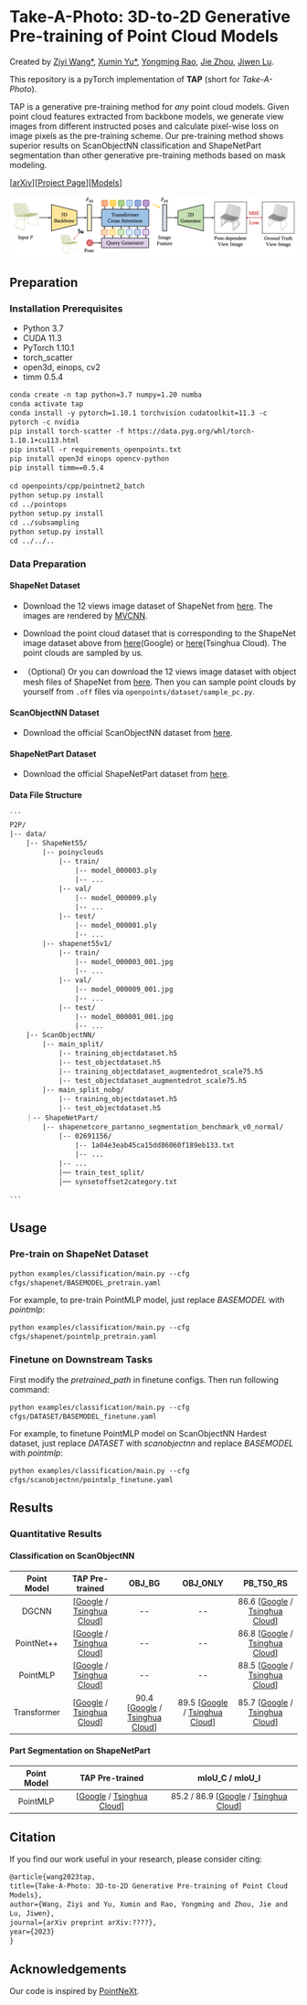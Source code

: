 # Take-A-Photo: 3D-to-2D Generative Pre-training of Point Cloud Models

Created by [Ziyi Wang*](https://wangzy22.github.io/), [Xumin Yu*](https://yuxumin.github.io/), [Yongming Rao](https://raoyongming.github.io/), [Jie Zhou](https://scholar.google.com/citations?user=6a79aPwAAAAJ&hl=en&authuser=1), [Jiwen Lu](https://scholar.google.com/citations?user=TN8uDQoAAAAJ&hl=zh-CN).


This repository is a pyTorch implementation of **TAP** (short for *Take-A-Photo*).

TAP is a generative pre-training method for *any* point cloud models. Given point cloud features extracted from backbone models, we generate view images from different instructed poses and calculate pixel-wise loss on image pixels as the pre-training scheme. Our pre-training method shows superior results on ScanObjectNN classification and ShapeNetPart segmentation than other generative pre-training methods based on mask modeling.

[[arXiv]()][[Project Page]()][[Models]()]

![intro](fig/tap.png)


## Preparation

### Installation Prerequisites

- Python 3.7
- CUDA 11.3
- PyTorch 1.10.1
- torch_scatter
- open3d, einops, cv2
- timm 0.5.4

```
conda create -n tap python=3.7 numpy=1.20 numba
conda activate tap
conda install -y pytorch=1.10.1 torchvision cudatoolkit=11.3 -c pytorch -c nvidia
pip install torch-scatter -f https://data.pyg.org/whl/torch-1.10.1+cu113.html
pip install -r requirements_openpoints.txt
pip install open3d einops opencv-python
pip install timm==0.5.4

cd openpoints/cpp/pointnet2_batch
python setup.py install
cd ../pointops
python setup.py install
cd ../subsampling
python setup.py install
cd ../../..
```

### Data Preparation

#### ShapeNet Dataset
- Download the 12 views image dataset of ShapeNet from [here](http://maxwell.cs.umass.edu/mvcnn-data/shapenet55v1.tar). The images are rendered by [MVCNN](https://github.com/suhangpro/mvcnn).

- Download the point cloud dataset that is corresponding to the ShapeNet image dataset above from [here](https://drive.google.com/file/d/1AFFHfAzpeNygphBgMP7uljwmBu8gPQT2/view?usp=share_link)(Google) or [here](https://cloud.tsinghua.edu.cn/f/610fb0228eca4035bd83/?dl=1)(Tsinghua Cloud). The point clouds are sampled by us. 

- （Optional) Or you can download the 12 views image dataset with object mesh files of ShapeNet from [here](http://maxwell.cs.umass.edu/mvcnn-data/shapenet55v1png.tar). Then you can sample point clouds by yourself from `.off` files via `openpoints/dataset/sample_pc.py`.

#### ScanObjectNN Dataset
- Download the official ScanObjectNN dataset from [here](http://103.24.77.34/scanobjectnn).

#### ShapeNetPart Dataset
- Download the official ShapeNetPart dataset from [here](https://shapenet.cs.stanford.edu/media/shapenetcore_partanno_segmentation_benchmark_v0_normal.zip).


#### Data File Structure
    ```
    P2P/
    |-- data/
        |-- ShapeNet55/
            |-- poinyclouds
                |-- train/
                    |-- model_000003.ply
                    |-- ...
                |-- val/
                    |-- model_000009.ply
                    |-- ...
                |-- test/
                    |-- model_000001.ply
                    |-- ...
            |-- shapenet55v1/
                |-- train/
                    |-- model_000003_001.jpg
                    |-- ...
                |-- val/
                    |-- model_000009_001.jpg
                    |-- ...
                |-- test/
                    |-- model_000001_001.jpg
                    |-- ...
        |-- ScanObjectNN/
            |-- main_split/
                |-- training_objectdataset.h5
                |-- test_objectdataset.h5
                |-- training_objectdataset_augmentedrot_scale75.h5
                |-- test_objectdataset_augmentedrot_scale75.h5
            |-- main_split_nobg/
                |-- training_objectdataset.h5
                |-- test_objectdataset.h5
        ｜-- ShapeNetPart/
            |-- shapenetcore_partanno_segmentation_benchmark_v0_normal/
                |-- 02691156/
                    |-- 1a04e3eab45ca15dd86060f189eb133.txt
                    |-- ...
                |-- ...
                │── train_test_split/
                │── synsetoffset2category.txt

    ```

## Usage

### Pre-train on ShapeNet Dataset

```
python examples/classification/main.py --cfg cfgs/shapenet/BASEMODEL_pretrain.yaml
```

For example, to pre-train PointMLP model, just replace *BASEMODEL* with *pointmlp*:

```
python examples/classification/main.py --cfg cfgs/shapenet/pointmlp_pretrain.yaml
```

### Finetune on Downstream Tasks

First modify the *pretrained_path* in finetune configs. Then run following command:

```
python examples/classification/main.py --cfg cfgs/DATASET/BASEMODEL_finetune.yaml
```

For example, to finetune PointMLP model on ScanObjectNN Hardest dataset, just replace *DATASET* with *scanobjectnn* and replace *BASEMODEL* with *pointmlp*:

```
python examples/classification/main.py --cfg cfgs/scanobjectnn/pointmlp_finetune.yaml
```

## Results

### Quantitative Results

#### Classification on ScanObjectNN

| Point Model | TAP Pre-trained | OBJ_BG | OBJ_ONLY | PB_T50_RS |
| :---------: | :-------------: | :----: | :------: | :-------: |
| DGCNN       | [[Google](https://drive.google.com/file/d/1y82pONiNdA0T9OwFMJvshOc104qenEz4/view?usp=sharing) / [Tsinghua Cloud](https://cloud.tsinghua.edu.cn/f/13da92866ff64db0b4bc/?dl=1)] | -- | -- | 86.6 [[Google](https://drive.google.com/file/d/1Y-S1Eg7kRuNKDf1wudLsThrKMWlEUOLF/view?usp=sharing) / [Tsinghua Cloud](https://cloud.tsinghua.edu.cn/f/5fa20c80d9c04cf482d2/?dl=1)] |     
| PointNet++  | [[Google](https://drive.google.com/file/d/1ZqkBNKk8wzzzBNx8hy8FXXZkjPHsflvw/view?usp=sharing) / [Tsinghua Cloud](https://cloud.tsinghua.edu.cn/f/ac4d24ea53394c0fae2e/?dl=1)] | -- | -- | 86.8 [[Google](https://drive.google.com/file/d/11k7MeeEKWVgjkV3foJC8XeHmSmEk1A6N/view?usp=sharing) / [Tsinghua Cloud](https://cloud.tsinghua.edu.cn/f/c6a271c790504189a723/?dl=1)] |
| PointMLP    | [[Google](https://drive.google.com/file/d/1ir-MrzeSBPFyJ-oy7lpVqNpPxvLdiTQu/view?usp=sharing) / [Tsinghua Cloud](https://cloud.tsinghua.edu.cn/f/29a4b2b621a240939ec0/?dl=1)] | -- | -- | 88.5 [[Google](https://drive.google.com/file/d/1Y6d4uRKhwYaOjuuYHkjOGXgNju5spH_Z/view?usp=sharing) / [Tsinghua Cloud](https://cloud.tsinghua.edu.cn/f/5c5eccb0ee0f4cc2b324/?dl=1)] |
| Transformer | [[Google](https://drive.google.com/file/d/1vfjiOwIqxDsgijSN0sV513ZP9JT-5KR8/view?usp=sharing) / [Tsinghua Cloud](https://cloud.tsinghua.edu.cn/f/baf369d8adef4056a9b2/?dl=1)] | 90.4 [[Google](https://drive.google.com/file/d/1TjF86xLYMmviDhCu9yw0N8tXhp6_iWJf/view?usp=sharing) / [Tsinghua Cloud](https://cloud.tsinghua.edu.cn/f/0cad6c787907405d8e0a/?dl=1)] | 89.5 [[Google](https://drive.google.com/file/d/1Y489_vtBOfq8SOutE0PI99yTH5jJhlfJ/view?usp=sharing) / [Tsinghua Cloud](https://cloud.tsinghua.edu.cn/f/a636efb6f6174dfda76a/?dl=1)]| 85.7 [[Google](https://drive.google.com/file/d/1ZV-LH--il-FnFadU_uTjtemmSS86gDi2/view?usp=sharing) / [Tsinghua Cloud](https://cloud.tsinghua.edu.cn/f/fa5ae69b4f6741608804/?dl=1)] |

#### Part Segmentation on ShapeNetPart
| Point Model | TAP Pre-trained | mIoU_C / mIoU_I |
| :---------: | :-------------: | :-------------: |
| PointMLP    | [[Google](https://drive.google.com/file/d/1pK1c5h59b4_lPYP67fPIuwRxzaQ2CvMW/view?usp=sharing) / [Tsinghua Cloud](https://cloud.tsinghua.edu.cn/f/f77e1bf353f9495298eb/?dl=1)] | 85.2 / 86.9 [[Google](https://drive.google.com/file/d/18e5NACgNzwCu44pcg8VguDld0BgpwlIN/view?usp=sharing) / [Tsinghua Cloud](https://cloud.tsinghua.edu.cn/f/653d296b772b4bd9a0f9/?dl=1)] |


## Citation

If you find our work useful in your research, please consider citing:

```
@article{wang2023tap,
title={Take-A-Photo: 3D-to-2D Generative Pre-training of Point Cloud Models},
author={Wang, Ziyi and Yu, Xumin and Rao, Yongming and Zhou, Jie and Lu, Jiwen},
journal={arXiv preprint arXiv:????},
year={2023}
}
```

## Acknowledgements

Our code is inspired by [PointNeXt](https://github.com/guochengqian/PointNeXt).
